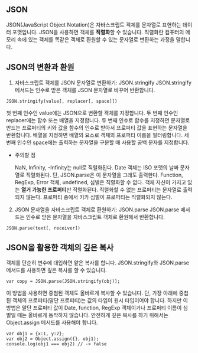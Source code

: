 ## JSON

JSON(JavaScript Object Notation)은 자바스크립트 객체를 문자열로 표현하는 데이터 포맷입니다. JSON을 사용하면 객체를 **직렬화**할 수 있습니다. 직렬화란 컴퓨터의 메모리 속에 있는 객체를 똑같은 객체로 환원할 수 있는 문자열로 변환하는 과정을 말합니다.

## JSON의 변환과 환원

1. 자바스크립트 객체를 JSON 문자열로 변환하기: JSON.stringify
   JSON.stringify 메서드는 인수로 받은 객체를 JSON 문자열로 바꾸어 반환합니다.

```
JSON.stringify(value[, replacer[, space]])
```

첫 번째 인수인 value에는 JSON으로 변환할 객체를 지정합니다. 두 번째 인수인 replacer에는 함수 또는 배열을 지정합니다. 두 번째 인수로 함수를 지정하면 문자열로 만드는 프로퍼티의 키와 값을 함수의 인수로 받아서 프로퍼티 값을 표현하는 문자열을 반환합니다. 배열을 지정하면 배열의 요소로 객체의 프로퍼티 이름을 필터링합니다. 세 번째 인수인 space에는 출력하는 문자열을 구분할 때 사용할 공백 문자를 지정합니다.

- 주의할 점

  NaN, Infinity, -Infinity는 null로 직렬화된다.
  Date 객체는 ISO 포맷의 날짜 문자열로 직렬화된다. 단, JSON.parse은 이 문자열을 그래도 출력한다.
  Function, RegExp, Error 객체, undefined, 심벌은 직렬화할 수 없다.
  객체 자신이 가지고 있는 **열거 가능한 프로퍼티**만 직렬화된다.
  직렬화할 수 없는 프로퍼티는 문자열로 출력되지 않는다.
  프로퍼티 중에서 키카 심벌이 프로퍼티는 직렬화되지 않는다.

2. JSON 문자열을 자바스크립트 객체로 환원하기: JSON.parse
   JSON.parse 메서드는 인수로 받은 문자열을 자바스크립트 객체로 환원해서 반환합니다.

```
JSON.parse(text[, receiver])
```

## JSON을 활용한 객체의 깊은 복사

객체를 단순히 변수에 대입하면 얕은 복사를 합니다. JSON.stringify와 JSON.parse 메서드를 사용하면 깊은 복사를 할 수 있습니다.

```
var copy = JSON.parse(JSON.stringify(obj));
```

이 방법을 사용하면 중첨된 객체도 올바르게 복사할 수 있습니다. 단, 가장 아래에 중첩된 객체의 프로퍼티(말단 프로퍼티)는 값의 타입이 원시 타입이어야 합니다.
하지만 이 방법은 말단 프로퍼티 값이 Date, function, RegExp 객체이거나 프로퍼티 이름이 심벌일 때는 올바르게 동작하지 않습니다. 안전하게 깊은 복사를 하기 위해서는 Object.assign 메서드를 사용해야 합니다.

```
var obj1 = {x:1, y:2};
var obj2 = Object.assign({}, obj1);
console.log(obj1 === obj2) // -> false
```
